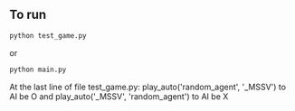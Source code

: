 ## To run

```bash
python test_game.py
```

or

```bash
python main.py
```

At the last line of file test_game.py: play_auto('random_agent', '\_MSSV') to AI be O
and play_auto('\_MSSV', 'random_agent') to AI be X
